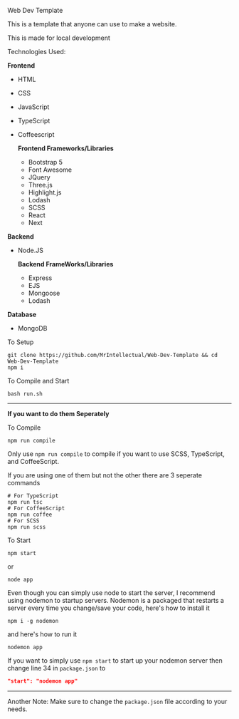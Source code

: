 Web Dev Template

This is a template that anyone can use to make a website.

This is made for local development

Technologies Used:

**Frontend**
* HTML
* CSS
* JavaScript
* TypeScript
* Coffeescript

  **Frontend Frameworks/Libraries**
  * Bootstrap 5
  * Font Awesome
  * JQuery
  * Three.js
  * Highlight.js
  * Lodash
  * SCSS
  * React
  * Next

**Backend**

* Node.JS

  **Backend FrameWorks/Libraries**	
  * Express
  * EJS
  * Mongoose
  * Lodash

**Database**
* MongoDB

To Setup
```shell
git clone https://github.com/MrIntellectual/Web-Dev-Template && cd Web-Dev-Template
npm i
```

To Compile and Start
```shell
bash run.sh
```
___

**If you want to do them Seperately**

To Compile
```shell
npm run compile
```

Only use `npm run compile` to compile if you want to use SCSS, TypeScript, and CoffeeScript.

If you are using one of them but not the other there are 3 seperate commands
```shell
# For TypeScript
npm run tsc
# For CoffeeScript
npm run coffee
# For SCSS
npm run scss
```

To Start
```shell
npm start
```
or
```shell
node app
```

Even though you can simply use node to start the server, I recommend using nodemon to startup servers. Nodemon is a packaged that restarts a server every time you change/save your code, here's how to install it

```shell
npm i -g nodemon
```

and here's how to run it

```shell
nodemon app
```

If you want to simply use `npm start` to start up your nodemon server then change line 34 in `package.json` to

```json
"start": "nodemon app"
```
___

Another Note: Make sure to change the `package.json` file according to your needs.
